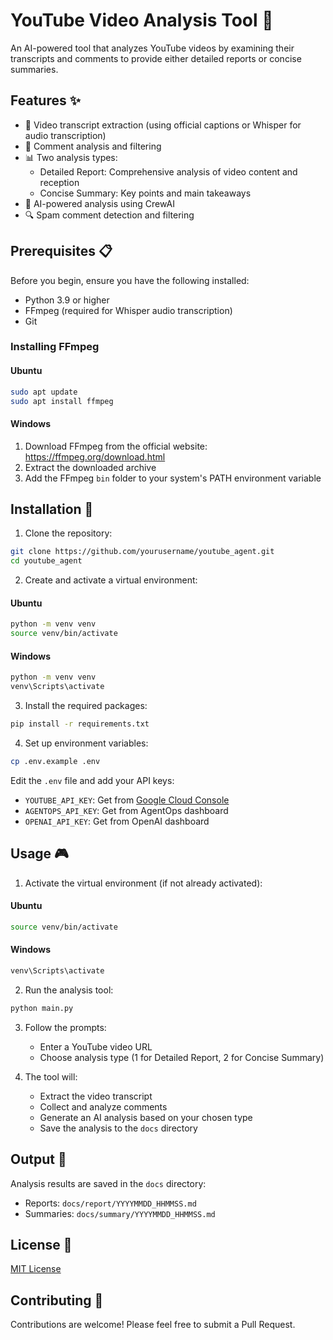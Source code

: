 # YouTube Video Analysis Tool 🎥

An AI-powered tool that analyzes YouTube videos by examining their transcripts and comments to provide either detailed reports or concise summaries.

## Features ✨

- 📝 Video transcript extraction (using official captions or Whisper for audio transcription)
- 💬 Comment analysis and filtering
- 📊 Two analysis types:
  - Detailed Report: Comprehensive analysis of video content and reception
  - Concise Summary: Key points and main takeaways
- 🤖 AI-powered analysis using CrewAI
- 🔍 Spam comment detection and filtering

## Prerequisites 📋

Before you begin, ensure you have the following installed:

- Python 3.9 or higher
- FFmpeg (required for Whisper audio transcription)
- Git

### Installing FFmpeg

#### Ubuntu
```bash
sudo apt update
sudo apt install ffmpeg
```

#### Windows
1. Download FFmpeg from the official website: https://ffmpeg.org/download.html
2. Extract the downloaded archive
3. Add the FFmpeg `bin` folder to your system's PATH environment variable

## Installation 🚀

1. Clone the repository:
```bash
git clone https://github.com/yourusername/youtube_agent.git
cd youtube_agent
```

2. Create and activate a virtual environment:

#### Ubuntu
```bash
python -m venv venv
source venv/bin/activate
```

#### Windows
```bash
python -m venv venv
venv\Scripts\activate
```

3. Install the required packages:
```bash
pip install -r requirements.txt
```

4. Set up environment variables:
```bash
cp .env.example .env
```
Edit the `.env` file and add your API keys:
- `YOUTUBE_API_KEY`: Get from [Google Cloud Console](https://console.cloud.google.com/apis/credentials)
- `AGENTOPS_API_KEY`: Get from AgentOps dashboard
- `OPENAI_API_KEY`: Get from OpenAI dashboard

## Usage 🎮

1. Activate the virtual environment (if not already activated):

#### Ubuntu
```bash
source venv/bin/activate
```

#### Windows
```bash
venv\Scripts\activate
```

2. Run the analysis tool:
```bash
python main.py
```

3. Follow the prompts:
   - Enter a YouTube video URL
   - Choose analysis type (1 for Detailed Report, 2 for Concise Summary)

4. The tool will:
   - Extract the video transcript
   - Collect and analyze comments
   - Generate an AI analysis based on your chosen type
   - Save the analysis to the `docs` directory

## Output 📄

Analysis results are saved in the `docs` directory:
- Reports: `docs/report/YYYYMMDD_HHMMSS.md`
- Summaries: `docs/summary/YYYYMMDD_HHMMSS.md`

## License 📜

[MIT License](LICENSE)

## Contributing 🤝

Contributions are welcome! Please feel free to submit a Pull Request. 